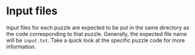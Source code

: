 # Input files
Input files for each puzzle are expected to be put in the same directory as the code corresponding to that puzzle. Generally, the expected file name will be `input.txt`.
Take a quick look at the specific puzzle code for more information.
